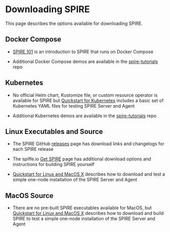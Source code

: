 # Downloading SPIRE

This page describes the options available for downloading SPIRE.

## Docker Compose

* [SPIRE 101](SPIRE101.md) is an introduction to SPIRE that runs on Docker Compose

* Additional Docker Compose demos are available in the [spire-tutorials](https://github.com/spiffe/spire-tutorials) repo

## Kubernetes

* No official Helm chart, Kustomize file, or custom resource operator is available for SPIRE but [Quickstart for Kubernetes](https://spiffe.io/docs/latest/spire/installing/getting-started-k8s/) includes a basic set of Kubernetes YAML files for testing SPIRE Server and Agent

* Additional Kubernetes demos are available in the [spire-tutorials](https://github.com/spiffe/spire-tutorials) repo

## Linux Executables and Source

* The SPIRE GitHub [releases](https://github.com/spiffe/spire/releases) page has download links and changelogs for each SPIRE release

* The spiffe.io [Get SPIRE](https://spiffe.io/downloads/) page has additional download options and instructions for building SPIRE yourself

* [Quickstart for Linux and MacOS X](https://spiffe.io/docs/latest/spire/installing/getting-started-linux-macos-x/) describes how to download and test a simple one-node installation of the SPIRE Server and Agent

## MacOS Source

* There are no pre-built SPIRE executables available for MacOS, but [Quickstart for Linux and MacOS X](https://spiffe.io/docs/latest/spire/installing/getting-started-linux-macos-x/) describes how to download and build SPIRE to test a simple one-node installation of the SPIRE Server and Agent
